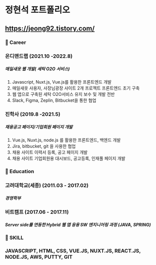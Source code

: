 # 정현석 포트폴리오

## https://jeong92.tistory.com/

### 🍔 Career

### 온디맨드랩 (2021.10 -2022.8)

##### 매일새옷 웹 개발( 세탁 O2O 서비스)

1. Javascript, Nuxt.js, Vue.js를 활용한 프론트엔드 개발
2. 매일새옷 사용자, 사장님광장 사이트 2개 프로젝트 프론트엔드 초기 구축
3. 웹 앱으로 구축된 세탁 O2O서비스 유지 보수 및 개발 전반
4. Slack, Figma, Zeplin, Bitbucket을 통한 협업

### 진학사 (2019.8 -2021.5)

##### 채용공고 페이지/기업회원 페이지 개발

1. Vue.js, Nuxt.js, node.js 를 활용한 프론트엔드, 백엔드 개발
2. Jira, bitbucket, git 을 사용한 협업
3. 채용 사이트 이력서 등록, 공고 페이지 개발
4. 채용 사이트 기업회원용 대시보드, 공고등록, 인재풀 페이지 개발

### 🌭 Education

### 고려대학교(세종) (2011.03 - 2017.02)

##### 경영학부

### 비트캠프 (2017.06 - 2017.11)

##### Server side를 연동한 Hybrid 웹 앱 응용 SW 엔지니어링 과정 (JAVA, SPRING)

### 🍟 SKILL

### JAVASCRIPT, HTML, CSS, VUE.JS, NUXT.JS, REACT.JS, NODE.JS, AWS, PUTTY, GIT
